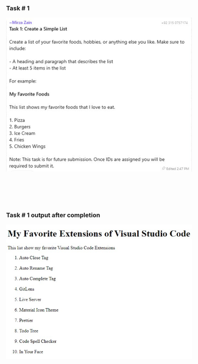 ### Task # 1

![Task](Task.jpg)

<br><br><br><br>

### Task # 1 output after completion

![Task](task1done.jpg)